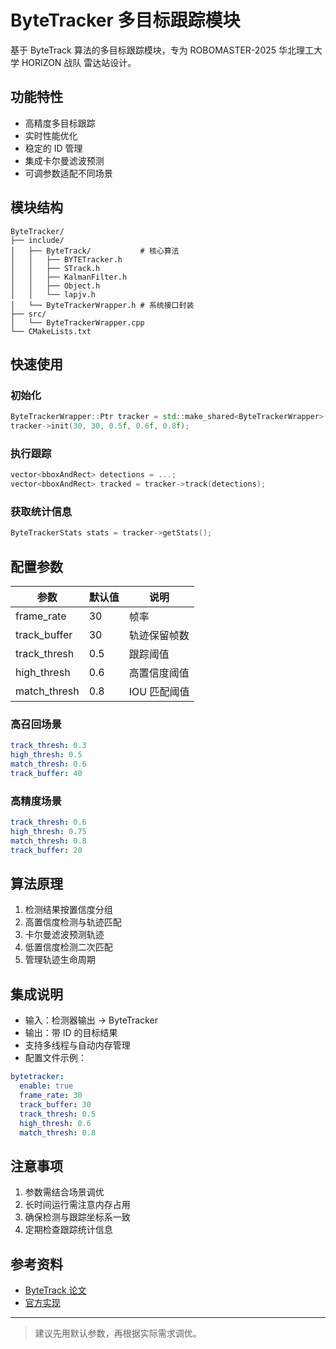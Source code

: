 # ByteTracker 多目标跟踪模块

基于 ByteTrack 算法的多目标跟踪模块，专为 ROBOMASTER-2025 华北理工大学 HORIZON 战队 雷达站设计。

## 功能特性

- 高精度多目标跟踪  
- 实时性能优化  
- 稳定的 ID 管理  
- 集成卡尔曼滤波预测  
- 可调参数适配不同场景  

## 模块结构

```text
ByteTracker/
├── include/
│   ├── ByteTrack/           # 核心算法
│   │   ├── BYTETracker.h
│   │   ├── STrack.h
│   │   ├── KalmanFilter.h
│   │   ├── Object.h
│   │   └── lapjv.h
│   └── ByteTrackerWrapper.h # 系统接口封装
├── src/
│   └── ByteTrackerWrapper.cpp
└── CMakeLists.txt
```

## 快速使用

### 初始化

```cpp
ByteTrackerWrapper::Ptr tracker = std::make_shared<ByteTrackerWrapper>();
tracker->init(30, 30, 0.5f, 0.6f, 0.8f);
```

### 执行跟踪

```cpp
vector<bboxAndRect> detections = ...;
vector<bboxAndRect> tracked = tracker->track(detections);
```

### 获取统计信息

```cpp
ByteTrackerStats stats = tracker->getStats();
```

## 配置参数

| 参数            | 默认值 | 说明       |
| --------------- | ------ | ---------- |
| frame_rate      | 30     | 帧率       |
| track_buffer    | 30     | 轨迹保留帧数 |
| track_thresh    | 0.5    | 跟踪阈值   |
| high_thresh     | 0.6    | 高置信度阈值 |
| match_thresh    | 0.8    | IOU 匹配阈值 |

### 高召回场景

```yaml
track_thresh: 0.3
high_thresh: 0.5
match_thresh: 0.6
track_buffer: 40
```

### 高精度场景

```yaml
track_thresh: 0.6
high_thresh: 0.75
match_thresh: 0.8
track_buffer: 20
```

## 算法原理

1. 检测结果按置信度分组  
2. 高置信度检测与轨迹匹配  
3. 卡尔曼滤波预测轨迹  
4. 低置信度检测二次匹配  
5. 管理轨迹生命周期  

## 集成说明

- 输入：检测器输出 → ByteTracker  
- 输出：带 ID 的目标结果  
- 支持多线程与自动内存管理  
- 配置文件示例：  

```yaml
bytetracker:
  enable: true
  frame_rate: 30
  track_buffer: 30
  track_thresh: 0.5
  high_thresh: 0.6
  match_thresh: 0.8
```

## 注意事项

1. 参数需结合场景调优  
2. 长时间运行需注意内存占用  
3. 确保检测与跟踪坐标系一致  
4. 定期检查跟踪统计信息  

## 参考资料

- [ByteTrack 论文](https://arxiv.org/abs/2110.06864)  
- [官方实现](https://github.com/ifzhang/ByteTrack)  

---

> 建议先用默认参数，再根据实际需求调优。
